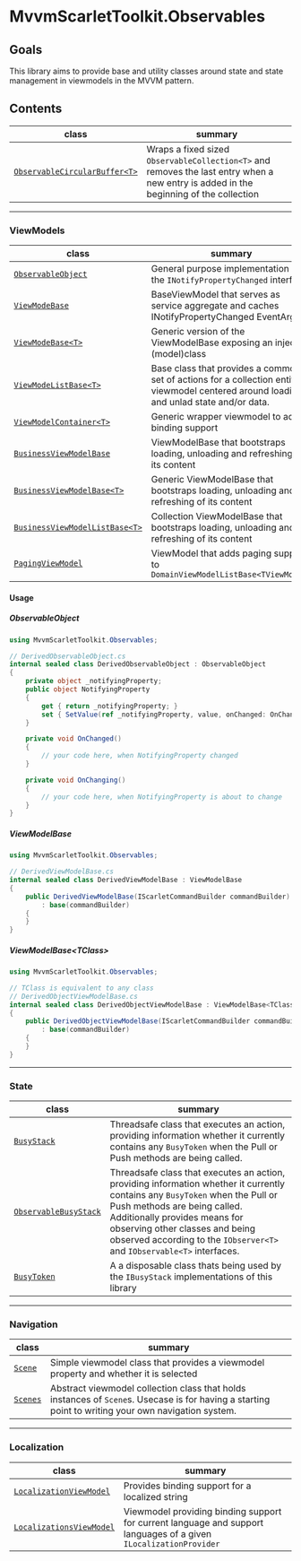 # MvvmScarletToolkit.Observables

## Goals

This library aims to provide base and utility classes around state and state management in viewmodels in the MVVM pattern.

## Contents

|class|summary|
|---|---|
|[``ObservableCircularBuffer<T>``](ObservableCircularBuffer.cs)| Wraps a fixed sized ``ObservableCollection<T>`` and removes the last entry when a new entry is added in the beginning of the collection|

---

### ViewModels

|class|summary|
|---|---|
|[``ObservableObject``](ViewModels\Base\ObservableObject.cs)|General purpose implementation of the ``INotifyPropertyChanged`` interface|
|[``ViewModeBase``](ViewModels\Base\ViewModelBase.cs)|BaseViewModel that serves as service aggregate and caches INotifyPropertyChanged EventArgs
|[``ViewModeBase<T>``](ViewModels\Base\ViewModelBase_generic.cs)|Generic version of the ViewModelBase exposing an injected (model)class|
|[``ViewModeListBase<T>``](ViewModels\Base\ViewModelListBase.cs)|Base class that provides a common set of actions for a collection entity viewmodel centered around loading and unlad state and/or data.|
|[``ViewModelContainer<T>``](ViewModels\ViewModelContainer.cs)|Generic wrapper viewmodel to add binding support|
|[``BusinessViewModelBase``](ViewModels\Base\BusinessViewModelBase.cs)|ViewModelBase that bootstraps loading, unloading and refreshing of its content|
|[``BusinessViewModelBase<T>``](ViewModels\Base\BusinessViewModelBase.cs)|Generic ViewModelBase that bootstraps loading, unloading and refreshing of its content
|[``BusinessViewModelListBase<T>``](ViewModels\Base\BusinessViewModelListBase.cs)|Collection ViewModelBase that bootstraps loading, unloading and refreshing of its content|
|[``PagingViewModel``](ViewModels\PagingViewModel.cs)|ViewModel that adds paging support to ``DomainViewModelListBase<TViewModel>``|

#### Usage

##### ObservableObject

```cs
using MvvmScarletToolkit.Observables;

// DerivedObservableObject.cs
internal sealed class DerivedObservableObject : ObservableObject
{
    private object _notifyingProperty;
    public object NotifyingProperty
    {
        get { return _notifyingProperty; }
        set { SetValue(ref _notifyingProperty, value, onChanged: OnChanged, onChanging: OnChanging); }
    }

    private void OnChanged()
    {
        // your code here, when NotifyingProperty changed
    }

    private void OnChanging()
    {
        // your code here, when NotifyingProperty is about to change
    }
}
```

##### ViewModelBase

```cs
using MvvmScarletToolkit.Observables;

// DerivedViewModelBase.cs
internal sealed class DerivedViewModelBase : ViewModelBase
{
    public DerivedViewModelBase(IScarletCommandBuilder commandBuilder)
        : base(commandBuilder)
    {
    }
}
```

##### ViewModelBase\<TClass>

```cs
using MvvmScarletToolkit.Observables;

// TClass is equivalent to any class
// DerivedObjectViewModelBase.cs
internal sealed class DerivedObjectViewModelBase : ViewModelBase<TClass>
{
    public DerivedObjectViewModelBase(IScarletCommandBuilder commandBuilder, TClass model)
        : base(commandBuilder)
    {
    }
}
```

---

### State

|class|summary|
|---|---|
|[``BusyStack``](ViewModels\State\BusyStack.cs)|Threadsafe class that executes an action, providing information whether it currently contains any ``BusyToken`` when the Pull or Push methods are being called.|
|[``ObservableBusyStack``](ViewModels\State\ObservableBusyStack.cs)|Threadsafe class that executes an action, providing information whether it currently contains any ``BusyToken`` when the Pull or Push methods are being called. Additionally provides means for observing other classes and being observed according to the ``IObserver<T>`` and ``IObservable<T>`` interfaces.|
|[``BusyToken``](ViewModels\State\BusyToken.cs)|A a disposable class thats being used by the ``IBusyStack`` implementations of this library|

---

### Navigation

|class|summary|
|---|---|
|[``Scene``](ViewModels\Navigation\Scene.cs)|Simple viewmodel class that provides a viewmodel property and whether it is selected|
|[``Scenes``](ViewModels\Navigation\Scenes.cs)|Abstract viewmodel collection class that holds instances of ``Scene``s. Usecase is for having a starting point to writing your own navigation system. |

---

### Localization

|class|summary|
|---|---|
|[``LocalizationViewModel``](ViewModels\Localization\LocalizationViewModel.cs)|Provides binding support for a localized string|
|[``LocalizationsViewModel``](ViewModels\Localization\LocalizationsViewModel.cs)|Viewmodel providing binding support for current language and support languages of a given ``ILocalizationProvider``|
